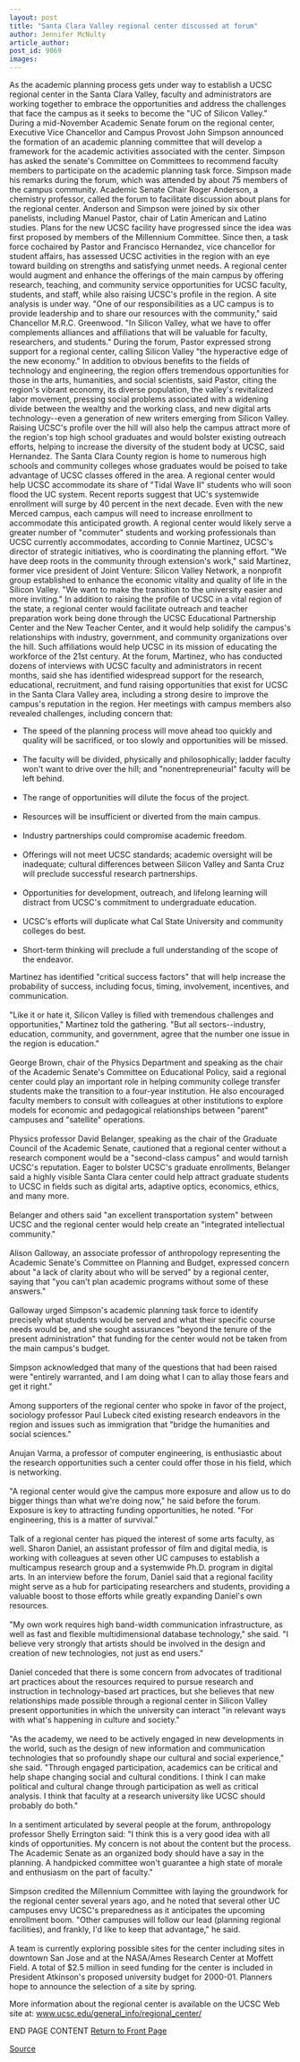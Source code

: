 ```yaml
---
layout: post
title: "Santa Clara Valley regional center discussed at forum"
author: Jennifer McNulty
article_author: 
post_id: 9069
images:
---
```


<p>
  As the academic planning process gets under way to establish a UCSC regional center in the Santa Clara Valley, faculty and administrators are working together to embrace the opportunities and address the challenges that face the campus as it seeks to become the "UC of Silicon Valley." During a mid-November Academic Senate forum on the regional center, Executive Vice Chancellor and Campus Provost John Simpson announced the formation of an academic planning committee that will develop a framework for the academic activities associated with the center. Simpson has asked the senate's Committee on Committees to recommend faculty members to participate on the academic planning task force. Simpson made his remarks during the forum, which was attended by about 75 members of the campus community. Academic Senate Chair Roger Anderson, a chemistry professor, called the forum to facilitate discussion about plans for the regional center. Anderson and Simpson were joined by six other panelists, including Manuel Pastor, chair of Latin American and Latino studies. Plans for the new UCSC facility have progressed since the idea was first proposed by members of the Millennium Committee. Since then, a task force cochaired by Pastor and Francisco Hernandez, vice chancellor for student affairs, has assessed UCSC activities in the region with an eye toward building on strengths and satisfying unmet needs. A regional center would augment and enhance the offerings of the main campus by offering research, teaching, and community service opportunities for UCSC faculty, students, and staff, while also raising UCSC's profile in the region. A site analysis is under way. "One of our responsibilities as a UC campus is to provide leadership and to share our resources with the community," said Chancellor M.R.C. Greenwood. "In Silicon Valley, what we have to offer complements alliances and affiliations that will be valuable for faculty, researchers, and students." During the forum, Pastor expressed strong support for a regional center, calling Silicon Valley "the hyperactive edge of the new economy." In addition to obvious benefits to the fields of technology and engineering, the region offers tremendous opportunities for those in the arts, humanities, and social scientists, said Pastor, citing the region's vibrant economy, its diverse population, the valley's revitalized labor movement, pressing social problems associated with a widening divide between the wealthy and the working class, and new digital arts technology--even a generation of new writers emerging from Silicon Valley. Raising UCSC's profile over the hill will also help the campus attract more of the region's top high school graduates and would bolster existing outreach efforts, helping to increase the diversity of the student body at UCSC, said Hernandez. The Santa Clara County region is home to numerous high schools and community colleges whose graduates would be poised to take advantage of UCSC classes offered in the area. A regional center would help UCSC accommodate its share of "Tidal Wave II" students who will soon flood the UC system. Recent reports suggest that UC's systemwide enrollment will surge by 40 percent in the next decade. Even with the new Merced campus, each campus will need to increase enrollment to accommodate this anticipated growth. A regional center would likely serve a greater number of "commuter" students and working professionals than UCSC currently accommodates, according to Connie Martinez, UCSC's director of strategic initiatives, who is coordinating the planning effort. "We have deep roots in the community through extension's work," said Martinez, former vice president of Joint Venture: Silicon Valley Network, a nonprofit group established to enhance the economic vitality and quality of life in the Silicon Valley. "We want to make the transition to the university easier and more inviting." In addition to raising the profile of UCSC in a vital region of the state, a regional center would facilitate outreach and teacher preparation work being done through the UCSC Educational Partnership Center and the New Teacher Center, and it would help solidify the campus's relationships with industry, government, and community organizations over the hill. Such affiliations would help UCSC in its mission of educating the workforce of the 21st century. At the forum, Martinez, who has conducted dozens of interviews with UCSC faculty and administrators in recent months, said she has identified widespread support for the research, educational, recruitment, and fund raising opportunities that exist for UCSC in the Santa Clara Valley area, including a strong desire to improve the campus's reputation in the region. Her meetings with campus members also revealed challenges, including concern that:
</p>
<ul>
  <li>The speed of the planning process will move ahead too quickly and quality will be sacrificed, or too slowly and opportunities will be missed.<br>
    <br>
  </li>
  <li>The faculty will be divided, physically and philosophically; ladder faculty won't want to drive over the hill; and "nonentrepreneurial" faculty will be left behind.<br>
    <br>
  </li>
  <li>The range of opportunities will dilute the focus of the project.<br>
    <br>
  </li>
  <li>Resources will be insufficient or diverted from the main campus.<br>
    <br>
  </li>
  <li>Industry partnerships could compromise academic freedom.<br>
    <br>
  </li>
  <li>Offerings will not meet UCSC standards; academic oversight will be inadequate; cultural differences between Silicon Valley and Santa Cruz will preclude successful research partnerships.<br>
    <br>
  </li>
  <li>Opportunities for development, outreach, and lifelong learning will distract from UCSC's commitment to undergraduate education.<br>
    <br>
  </li>
  <li>UCSC's efforts will duplicate what Cal State University and community colleges do best.<br>
    <br>
  </li>
  <li>Short-term thinking will preclude a full understanding of the scope of the endeavor.
  </li>
</ul>
<p>
  Martinez has identified "critical success factors" that will help increase the probability of success, including focus, timing, involvement, incentives, and communication.<br>
  <br>
  "Like it or hate it, Silicon Valley is filled with tremendous challenges and opportunities," Martinez told the gathering. "But all sectors--industry, education, community, and government, agree that the number one issue in the region is education."<br>
  <br>
  George Brown, chair of the Physics Department and speaking as the chair of the Academic Senate's Committee on Educational Policy, said a regional center could play an important role in helping community college transfer students make the transition to a four-year institution. He also encouraged faculty members to consult with colleagues at other institutions to explore models for economic and pedagogical relationships between "parent" campuses and "satellite" operations.<br>
  <br>
  Physics professor David Belanger, speaking as the chair of the Graduate Council of the Academic Senate, cautioned that a regional center without a research component would be a "second-class campus" and would tarnish UCSC's reputation. Eager to bolster UCSC's graduate enrollments, Belanger said a highly visible Santa Clara center could help attract graduate students to UCSC in fields such as digital arts, adaptive optics, economics, ethics, and many more.<br>
  <br>
  Belanger and others said "an excellent transportation system" between UCSC and the regional center would help create an "integrated intellectual community."<br>
  <br>
  Alison Galloway, an associate professor of anthropology representing the Academic Senate's Committee on Planning and Budget, expressed concern about "a lack of clarity about who will be served" by a regional center, saying that "you can't plan academic programs without some of these answers."<br>
  <br>
  Galloway urged Simpson's academic planning task force to identify precisely what students would be served and what their specific course needs would be, and she sought assurances "beyond the tenure of the present administration" that funding for the center would not be taken from the main campus's budget.<br>
  <br>
  Simpson acknowledged that many of the questions that had been raised were "entirely warranted, and I am doing what I can to allay those fears and get it right."<br>
  <br>
  Among supporters of the regional center who spoke in favor of the project, sociology professor Paul Lubeck cited existing research endeavors in the region and issues such as immigration that "bridge the humanities and social sciences."<br>
  <br>
  Anujan Varma, a professor of computer engineering, is enthusiastic about the research opportunities such a center could offer those in his field, which is networking.<br>
  <br>
  "A regional center would give the campus more exposure and allow us to do bigger things than what we're doing now," he said before the forum. Exposure is key to attracting funding opportunities, he noted. "For engineering, this is a matter of survival."<br>
  <br>
  Talk of a regional center has piqued the interest of some arts faculty, as well. Sharon Daniel, an assistant professor of film and digital media, is working with colleagues at seven other UC campuses to establish a multicampus research group and a systemwide Ph.D. program in digital arts. In an interview before the forum, Daniel said that a regional facility might serve as a hub for participating researchers and students, providing a valuable boost to those efforts while greatly expanding Daniel's own resources.<br>
  <br>
  "My own work requires high band-width communication infrastructure, as well as fast and flexible multidimensional database technology," she said. "I believe very strongly that artists should be involved in the design and creation of new technologies, not just as end users."<br>
  <br>
  Daniel conceded that there is some concern from advocates of traditional art practices about the resources required to pursue research and instruction in technology-based art practices, but she believes that new relationships made possible through a regional center in Silicon Valley present opportunities in which the university can interact "in relevant ways with what's happening in culture and society."<br>
  <br>
  "As the academy, we need to be actively engaged in new developments in the world, such as the design of new information and communication technologies that so profoundly shape our cultural and social experience," she said. "Through engaged participation, academics can be critical and help shape changing social and cultural conditions. I think I can make political and cultural change through participation as well as critical analysis. I think that faculty at a research university like UCSC should probably do both."<br>
  <br>
  In a sentiment articulated by several people at the forum, anthropology professor Shelly Errington said: "I think this is a very good idea with all kinds of opportunities. My concern is not about the content but the process. The Academic Senate as an organized body should have a say in the planning. A handpicked committee won't guarantee a high state of morale and enthusiasm on the part of faculty."<br>
  <br>
  Simpson credited the Millennium Committee with laying the groundwork for the regional center several years ago, and he noted that several other UC campuses envy UCSC's preparedness as it anticipates the upcoming enrollment boom. "Other campuses will follow our lead (planning regional facilities), and frankly, I'd like to keep that advantage," he said.<br>
  <br>
  A team is currently exploring possible sites for the center including sites in downtown San Jose and at the NASA/Ames Research Center at Moffett Field. A total of $2.5 million in seed funding for the center is included in President Atkinson's proposed university budget for 2000-01. Planners hope to announce the selection of a site by spring.<br>
</p>
<p>
  More information about the regional center is available on the UCSC Web site at: <a href="http://www.ucsc.edu/general_info/regional_center/">www.ucsc.edu/general_info/regional_center/</a><br>
</p>
<p>
  END PAGE CONTENT <a href="../../index.html">Return to Front Page</a> <img align="bottom" alt=" " border="0" height="1" src="../../images/trans.gif" width="385">
</p>
<p><a href="http://www1.ucsc.edu/currents/99-00/11-22/regional.html" title="Permalink to regional">Source</a></p>
